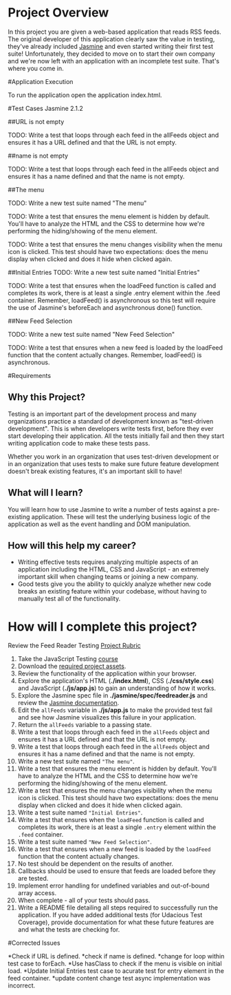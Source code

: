 # Project Overview

In this project you are given a web-based application that reads RSS feeds. The original developer of this application clearly saw the value in testing, they've already included [Jasmine](http://jasmine.github.io/) and even started writing their first test suite! Unfortunately, they decided to move on to start their own company and we're now left with an application with an incomplete test suite. That's where you come in.

#Application Execution

To run the application open the application index.html.

#Test Cases Jasmine 2.1.2

##URL is not empty

TODO: Write a test that loops through each feed
in the allFeeds object and ensures it has a URL defined
and that the URL is not empty.

##name is not empty

TODO: Write a test that loops through each feed
in the allFeeds object and ensures it has a name defined
and that the name is not empty.


##The menu

TODO: Write a new test suite named "The menu" 
 
TODO: Write a test that ensures the menu element is
hidden by default. You'll have to analyze the HTML and
the CSS to determine how we're performing the
hiding/showing of the menu element.

TODO: Write a test that ensures the menu changes
visibility when the menu icon is clicked. This test
should have two expectations: does the menu display when
clicked and does it hide when clicked again.

##Initial Entries
TODO: Write a new test suite named "Initial Entries"

TODO: Write a test that ensures when the loadFeed
function is called and completes its work, there is at least
a single .entry element within the .feed container.
Remember, loadFeed() is asynchronous so this test will require
the use of Jasmine's beforeEach and asynchronous done() function.

##New Feed Selection

TODO: Write a new test suite named "New Feed Selection"

TODO: Write a test that ensures when a new feed is loaded
by the loadFeed function that the content actually changes.
Remember, loadFeed() is asynchronous.
         

#Requirements

## Why this Project?

Testing is an important part of the development process and many organizations practice a standard of development known as "test-driven development". This is when developers write tests first, before they ever start developing their application. All the tests initially fail and then they start writing application code to make these tests pass.

Whether you work in an organization that uses test-driven development or in an organization that uses tests to make sure future feature development doesn't break existing features, it's an important skill to have!


## What will I learn?

You will learn how to use Jasmine to write a number of tests against a pre-existing application. These will test the underlying business logic of the application as well as the event handling and DOM manipulation.


## How will this help my career?

* Writing effective tests requires analyzing multiple aspects of an application including the HTML, CSS and JavaScript - an extremely important skill when changing teams or joining a new company.
* Good tests give you the ability to quickly analyze whether new code breaks an existing feature within your codebase, without having to manually test all of the functionality.


# How will I complete this project?

Review the Feed Reader Testing [Project Rubric](https://review.udacity.com/#!/projects/3442558598/rubric)

1. Take the JavaScript Testing [course](https://www.udacity.com/course/ud549)
2. Download the [required project assets](http://github.com/udacity/frontend-nanodegree-feedreader).
3. Review the functionality of the application within your browser.
4. Explore the application's HTML (**./index.html**), CSS (**./css/style.css**) and JavaScript (**./js/app.js**) to gain an understanding of how it works.
5. Explore the Jasmine spec file in **./jasmine/spec/feedreader.js** and review the [Jasmine documentation](http://jasmine.github.io).
6. Edit the `allFeeds` variable in **./js/app.js** to make the provided test fail and see how Jasmine visualizes this failure in your application.
7. Return the `allFeeds` variable to a passing state.
8. Write a test that loops through each feed in the `allFeeds` object and ensures it has a URL defined and that the URL is not empty.
9. Write a test that loops through each feed in the `allFeeds` object and ensures it has a name defined and that the name is not empty.
10. Write a new test suite named `"The menu"`.
11. Write a test that ensures the menu element is hidden by default. You'll have to analyze the HTML and the CSS to determine how we're performing the hiding/showing of the menu element.
12. Write a test that ensures the menu changes visibility when the menu icon is clicked. This test should have two expectations: does the menu display when clicked and does it hide when clicked again.
13. Write a test suite named `"Initial Entries"`.
14. Write a test that ensures when the `loadFeed` function is called and completes its work, there is at least a single `.entry` element within the `.feed` container.
15. Write a test suite named `"New Feed Selection"`.
16. Write a test that ensures when a new feed is loaded by the `loadFeed` function that the content actually changes.
17. No test should be dependent on the results of another.
18. Callbacks should be used to ensure that feeds are loaded before they are tested.
19. Implement error handling for undefined variables and out-of-bound array access.
20. When complete - all of your tests should pass. 
21. Write a README file detailing all steps required to successfully run the application. If you have added additional tests (for Udacious Test Coverage),  provide documentation for what these future features are and what the tests are checking for.


#Corrected Issues

*Check if URL is defined.
*check if name is defined.
*change for loop within test case to forEach.
*Use hasClass to check if the menu is visible on initial load.
*Update Initial Entries test case to acurate test for entry element in the feed container.
*update content change test async implementation was incorrect.
